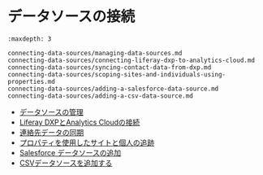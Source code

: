 # データソースの接続

```{toctree}
:maxdepth: 3

connecting-data-sources/managing-data-sources.md
connecting-data-sources/connecting-liferay-dxp-to-analytics-cloud.md
connecting-data-sources/syncing-contact-data-from-dxp.md
connecting-data-sources/scoping-sites-and-individuals-using-properties.md
connecting-data-sources/adding-a-salesforce-data-source.md
connecting-data-sources/adding-a-csv-data-source.md
```

- [データソースの管理](./connecting-data-sources/managing-data-sources.md)
- [Liferay DXPとAnalytics Cloudの接続](./connecting-data-sources/connecting-liferay-dxp-to-analytics-cloud.md)
- [連絡先データの同期](./connecting-data-sources/syncing-contact-data-from-dxp.md)
- [プロパティを使用したサイトと個人の追跡](./connecting-data-sources/scoping-sites-and-individuals-using-properties.md)
- [Salesforce データソースの追加](./connecting-data-sources/adding-a-salesforce-data-source.md)
- [CSVデータソースを追加する](./connecting-data-sources/adding-a-csv-data-source.md)